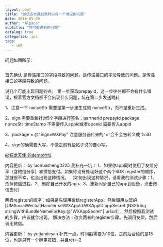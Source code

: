 ```yaml
---
layout: post
title: "微信支付遇到跳转只有一个确定的问题"
date: 2016-05-09
author: "Alpaca"
subtitle: "你可能遇到的问题"
catalog: true
categories: ios
tags:
   - iOS
---
```


问题如图所示:

<img src="http://7xqmgj.com1.z0.glb.clouddn.com/we.jpeg" alt="" class="shadow"/> 

首先确认 是传递接口的字段导致的问题。是传递接口的字段导致的问题。是传递接口的字段导致的问题。

说几个可能出现问题的点。
第一步获取prepayId，这一步往往都不会有什么错误，根着官方文档都不会出现什么问题，坑在第二步发送跳转


1、注意一下 nonceStr 需要是第一步里生成的 nonceStr，而不是重新生成。



2、sign 需要重新针对5个字段进行签名：partnerId prepayId package nonceStr timeStamp  不需要传入appid或者openid
需要传入appid

3、package = @"Sign=WXPay" 注意服务器传来的"="会不会被转义成 %3D


4、sign的确需要大写，不像之前有些帖子说的要小写。


[@狂龙天使 的demo地址](http://www.cocoachina.com/bbs/read.php?tid-309177-keyword-%CE%A2%D0%C5%D6%A7%B8%B6.html)

内容更新：
by luohuasheng0225
我补充一坑：
1、如果你app同时使用了友盟分享（含微信分享）和微信支付。如果你没有处理好这个两个SDK register的顺序，那就很不幸，也会出现这种情况。
（如何出现这种情况，请看我的测试步骤：1、杀掉微信进程、2、删除自己开发的app、3、重新同步自己的app到设备，点击微信支付）  

两者register的顺序：如果是先调用微信registerApp、然后调用友盟的 [UMSocialWechatHandler setWXAppId:WXAppID appSecret:[NSString stringWithBundleNameForKey:@"WXAppSecret"] url:url] ，然后按照我测试的步骤，应该就会出现。
解决办法：改变两者的register步骤。先调用友盟，然后调用微信。 

内容更新：
by yutiandesan
补充一点，时间戳需要为10位，之前后台给的是13位，也是只有一个确定按钮，并且ret=-2